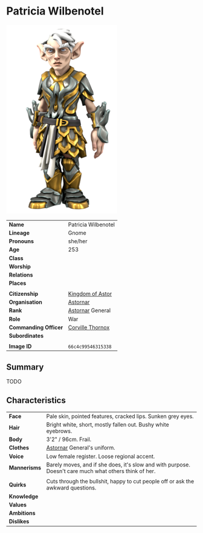 # Patricia Wilbenotel

<img src="https://raw.githubusercontent.com/jesskelsall/astarus-images/main/characters/portraits/66c4c99546315338.png" height="500" />

|||
| --- | --- |
| **Name** | Patricia Wilbenotel | character.3
| **Lineage** | Gnome |
| **Pronouns** | she/her |
| **Age** | 253 |
| **Class** | |
| **Worship** | |
| **Relations** | |
| **Places** | |
|||
| **Citizenship** | [Kingdom of Astor](../civilisations/kingdom-of-astor/kingdom-of-astor.md) |
| **Organisation** | [Astornar](../organisations/government/astornar.md) |
| **Rank** | [Astornar](../organisations/government/astornar.md) General |
| **Role** | War |
| **Commanding Officer** | [Corville Thornox](corville-thornox.md) |
| **Subordinates** | |
|||
| **Image ID** | `66c4c99546315338` |

## Summary

TODO

## Characteristics

| | |
| --- | --- |
| **Face** | Pale skin, pointed features, cracked lips. Sunken grey eyes. | characteristics.2
| **Hair** | Bright white, short, mostly fallen out. Bushy white eyebrows. |
| **Body** | 3'2" / 96cm. Frail. |
| **Clothes** | [Astornar](../organisations/government/astornar.md) General's uniform. |
| **Voice** | Low female register. Loose regional accent. |
| **Mannerisms** | Barely moves, and if she does, it's slow and with purpose. Doesn't care much what others think of her. |
| | |
| **Quirks** | Cuts through the bullshit, happy to cut people off or ask the awkward questions. |
| **Knowledge** | |
| **Values** | |
| **Ambitions** | |
| **Dislikes** | |
